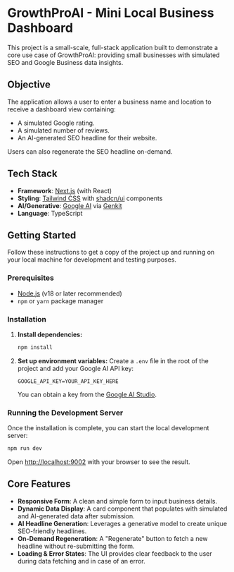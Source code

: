 # GrowthProAI - Mini Local Business Dashboard

This project is a small-scale, full-stack application built to demonstrate a core use case of GrowthProAI: providing small businesses with simulated SEO and Google Business data insights.

## Objective

The application allows a user to enter a business name and location to receive a dashboard view containing:
- A simulated Google rating.
- A simulated number of reviews.
- An AI-generated SEO headline for their website.

Users can also regenerate the SEO headline on-demand.

## Tech Stack

- **Framework**: [Next.js](https://nextjs.org/) (with React)
- **Styling**: [Tailwind CSS](https://tailwindcss.com/) with [shadcn/ui](https://ui.shadcn.com/) components
- **AI/Generative**: [Google AI](https://ai.google/) via [Genkit](https://google.github.io/genkit/)
- **Language**: TypeScript

## Getting Started

Follow these instructions to get a copy of the project up and running on your local machine for development and testing purposes.

### Prerequisites

- [Node.js](https://nodejs.org/en) (v18 or later recommended)
- `npm` or `yarn` package manager

### Installation

1.  **Install dependencies:**
    ```bash
    npm install
    ```

3.  **Set up environment variables:**
    Create a `.env` file in the root of the project and add your Google AI API key:
    ```env
    GOOGLE_API_KEY=YOUR_API_KEY_HERE
    ```
    You can obtain a key from the [Google AI Studio](https://aistudio.google.com/app/apikey).

### Running the Development Server

Once the installation is complete, you can start the local development server:

```bash
npm run dev
```

Open [http://localhost:9002](http://localhost:9002) with your browser to see the result.

## Core Features

- **Responsive Form**: A clean and simple form to input business details.
- **Dynamic Data Display**: A card component that populates with simulated and AI-generated data after submission.
- **AI Headline Generation**: Leverages a generative model to create unique SEO-friendly headlines.
- **On-Demand Regeneration**: A "Regenerate" button to fetch a new headline without re-submitting the form.
- **Loading & Error States**: The UI provides clear feedback to the user during data fetching and in case of an error.
